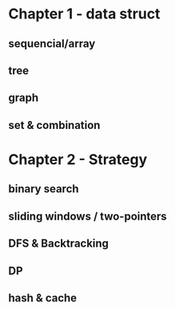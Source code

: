 # Chapter 1 - data struct
## sequencial/array

## tree

## graph

## set & combination

# Chapter 2 - Strategy
## binary search

## sliding windows / two-pointers

## DFS & Backtracking 

## DP

## hash & cache